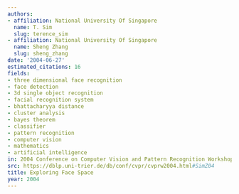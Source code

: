 ```yaml
---
authors:
- affiliation: National University Of Singapore
  name: T. Sim
  slug: terence_sim
- affiliation: National University Of Singapore
  name: Sheng Zhang
  slug: sheng_zhang
date: '2004-06-27'
estimated_citations: 16
fields:
- three dimensional face recognition
- face detection
- 3d single object recognition
- facial recognition system
- bhattacharyya distance
- cluster analysis
- bayes theorem
- classifier
- pattern recognition
- computer vision
- mathematics
- artificial intelligence
in: 2004 Conference on Computer Vision and Pattern Recognition Workshop
src: https://dblp.uni-trier.de/db/conf/cvpr/cvprw2004.html#SimZ04
title: Exploring Face Space
year: 2004
---
```


